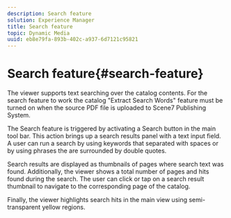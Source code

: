 ```yaml
---
description: Search feature
solution: Experience Manager
title: Search feature
topic: Dynamic Media
uuid: eb8e79fa-893b-402c-a937-6d7121c95821
---
```


# Search feature{#search-feature}

The viewer supports text searching over the catalog contents. For the search feature to work the catalog "Extract Search Words" feature must be turned on when the source PDF file is uploaded to Scene7 Publishing System.

The Search feature is triggered by activating a Search button in the main tool bar. This action brings up a search results panel with a text input field. A user can run a search by using keywords that separated with spaces or by using phrases the are surrounded by double quotes.

Search results are displayed as thumbnails of pages where search text was found. Additionally, the viewer shows a total number of pages and hits found during the search. The user can click or tap on a search result thumbnail to navigate to the corresponding page of the catalog.

Finally, the viewer highlights search hits in the main view using semi-transparent yellow regions. 
